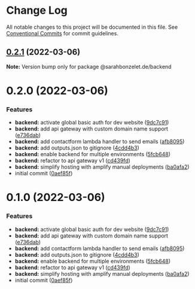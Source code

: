 # Change Log

All notable changes to this project will be documented in this file.
See [Conventional Commits](https://conventionalcommits.org) for commit guidelines.

## [0.2.1](https://github.com/cremich/sarahbonzelet.de/compare/v0.2.0...v0.2.1) (2022-03-06)

**Note:** Version bump only for package @sarahbonzelet.de/backend





# 0.2.0 (2022-03-06)


### Features

* **backend:** activate global basic auth for dev website ([9dc7c91](https://github.com/cremich/sarahbonzelet.de/commit/9dc7c91a4bfeed1dccac34ececf9fb112a0fd77e))
* **backend:** add api gateway with custom domain name support ([e736dab](https://github.com/cremich/sarahbonzelet.de/commit/e736dabc5a67107ae08082df27a0d0b261713206))
* **backend:** add contactform lambda handler to send emails ([afb8095](https://github.com/cremich/sarahbonzelet.de/commit/afb8095cf44f77a4ef4c963c9c6bdadacb09cc44))
* **backend:** add outputs.json to gitignore ([4cdd4b3](https://github.com/cremich/sarahbonzelet.de/commit/4cdd4b3bad78014d82343c8c156e75666133dfa9))
* **backend:** enable backend for multiple environments ([5fcb648](https://github.com/cremich/sarahbonzelet.de/commit/5fcb648c9755ca29895d2f95afcf4db08f73af09))
* **backend:** refactor to api gateway v1 ([cd439fd](https://github.com/cremich/sarahbonzelet.de/commit/cd439fd66f79e40cb66ceb708a565868323b1f7a))
* **backend:** simplify hosting with amplify manual deployments ([ba0afa2](https://github.com/cremich/sarahbonzelet.de/commit/ba0afa2004643d6889a1605be7a5c1cdadfd7077))
* initial commit ([0aef85f](https://github.com/cremich/sarahbonzelet.de/commit/0aef85f0aed8d1af42642f22d228ef59f3ae861f))





# 0.1.0 (2022-03-06)


### Features

* **backend:** activate global basic auth for dev website ([9dc7c91](https://github.com/cremich/sarahbonzelet.de/commit/9dc7c91a4bfeed1dccac34ececf9fb112a0fd77e))
* **backend:** add api gateway with custom domain name support ([e736dab](https://github.com/cremich/sarahbonzelet.de/commit/e736dabc5a67107ae08082df27a0d0b261713206))
* **backend:** add contactform lambda handler to send emails ([afb8095](https://github.com/cremich/sarahbonzelet.de/commit/afb8095cf44f77a4ef4c963c9c6bdadacb09cc44))
* **backend:** add outputs.json to gitignore ([4cdd4b3](https://github.com/cremich/sarahbonzelet.de/commit/4cdd4b3bad78014d82343c8c156e75666133dfa9))
* **backend:** enable backend for multiple environments ([5fcb648](https://github.com/cremich/sarahbonzelet.de/commit/5fcb648c9755ca29895d2f95afcf4db08f73af09))
* **backend:** refactor to api gateway v1 ([cd439fd](https://github.com/cremich/sarahbonzelet.de/commit/cd439fd66f79e40cb66ceb708a565868323b1f7a))
* **backend:** simplify hosting with amplify manual deployments ([ba0afa2](https://github.com/cremich/sarahbonzelet.de/commit/ba0afa2004643d6889a1605be7a5c1cdadfd7077))
* initial commit ([0aef85f](https://github.com/cremich/sarahbonzelet.de/commit/0aef85f0aed8d1af42642f22d228ef59f3ae861f))
